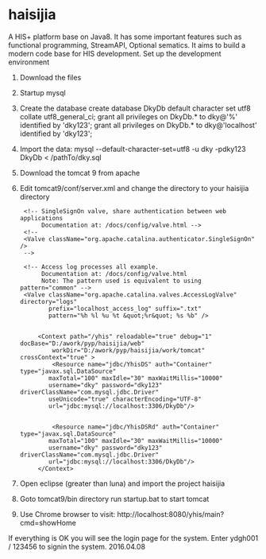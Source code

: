 # haisijia
A HIS+ platform base on Java8. It has some important features such as functional programming, StreamAPI, Optional sematics. It aims to build a modern code base for HIS development.
Set up the development environment
1. Download the files
2. Startup mysql
3. Create the database
create database DkyDb default character set utf8 collate utf8_general_ci;
grant all privileges on DkyDb.* to dky@'%' identified by 'dky123';
grant all privileges on DkyDb.* to dky@'localhost' identified by 'dky123';
4. Import the data:
mysql --default-character-set=utf8 -u dky -pdky123 DkyDb < /pathTo/dky.sql
5. Download the tomcat 9 from apache
6. Edit tomcat9/conf/server.xml and change the directory to your haisijia directory

      <Host name="localhost"  appBase="webapps"
            unpackWARs="true" autoDeploy="true">
			

        <!-- SingleSignOn valve, share authentication between web applications
             Documentation at: /docs/config/valve.html -->
        <!--
        <Valve className="org.apache.catalina.authenticator.SingleSignOn" />
        -->

        <!-- Access log processes all example.
             Documentation at: /docs/config/valve.html
             Note: The pattern used is equivalent to using pattern="common" -->
        <Valve className="org.apache.catalina.valves.AccessLogValve" directory="logs"
               prefix="localhost_access_log" suffix=".txt"
               pattern="%h %l %u %t &quot;%r&quot; %s %b" />
			   
			   
			<Context path="/yhis" reloadable="true" debug="1" docBase="D:/awork/pyp/haisijia/web" 
				workDir="D:/awork/pyp/haisijia/work/tomcat" crossContext="true" >
				<Resource name="jdbc/YhisDS" auth="Container" type="javax.sql.DataSource"
               maxTotal="100" maxIdle="30" maxWaitMillis="10000"
               username="dky" password="dky123" driverClassName="com.mysql.jdbc.Driver"
			   useUnicode="true" characterEncoding="UTF-8" 
               url="jdbc:mysql://localhost:3306/DkyDb"/>
			   
			   
				<Resource name="jdbc/YhisDSRd" auth="Container" type="javax.sql.DataSource"
               maxTotal="100" maxIdle="30" maxWaitMillis="10000"
               username="dky" password="dky123" driverClassName="com.mysql.jdbc.Driver"
               url="jdbc:mysql://localhost:3306/DkyDb"/>
			</Context>

      </Host>
7. Open eclipse (greater than luna) and import the project haisijia
8. Goto tomcat9/bin directory run startup.bat to start tomcat
9. Use Chrome browser to visit: http://localhost:8080/yhis/main?cmd=showHome

If everything is OK you will see the login page for the system. Enter ydgh001 / 123456 to signin the system.
2016.04.08
